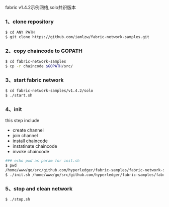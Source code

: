 fabric v1.4.2示例网络,solo共识版本

### 1、clone repository

```bash
$ cd ANY PATH
$ git clone https://github.com/iamlzw/fabric-network-samples.git
```
### 2、copy chaincode to GOPATH
```bash
$ cd fabric-network-samples
$ cp -r chaincode $GOPATH/src/
```

### 3、start fabric network

```bash
$ cd fabric-network-samples/v1.4.2/solo
$ ./start.sh
```

### 4、init 
this step include 
- create channel
- join channel
- install chaincode
- instatinate chaincode
- invoke chaincode

```bash
### echo pwd as param for init.sh
$ pwd
/home/www/go/src/github.com/hyperledger/fabric-samples/fabric-network-samples/v1.4.2/solo
$ ./init.sh /home/www/go/src/github.com/hyperledger/fabric-samples/fabric-network-samples/v1.4.2/solo
```

### 5、stop and clean network
```bash
$ ./stop.sh
```

